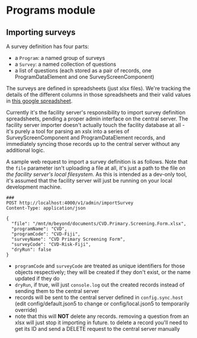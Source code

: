 # Programs module

## Importing surveys

A survey definition has four parts:
- a `Program`: a named group of surveys
- a `Survey`: a named collection of questions
- a list of questions (each stored as a pair of records, one ProgramDataElement 
and one SurveyScreenComponent)

The surveys are defined in spreadsheets (just xlsx files). We're tracking the
details of the different columns in those spreadsheets and their valid values
in [this google spreadsheet](https://docs.google.com/spreadsheets/d/1qwfw1AOED7WiElOCJwt_VHo_JaDhr6ZIiJMqjRCXajQ/edit#gid=1797422705).

Currently it's the facility server's responsibility to import survey definition 
spreadsheets, pending a proper admin interface on the central server. The facility server
importer doesn't actually touch the facility database at all - it's purely a tool for
parsing an xslx into a series of SurveyScreenComponent and ProgramDataElement records,
and immediately syncing those records up to the central server without any additional
logic.

A sample web request to import a survey definition is as follows. Note that the
`file` parameter isn't uploading a file at all, it's just a path to the file 
_on the facility server's local filesystem_. As this is intended as a dev-only tool,
it's assumed that the facility server will just be running on your local development
machine.

```
###
POST http://localhost:4000/v1/admin/importSurvey
Content-Type: application/json

{
  "file": "/mnt/m/beyond/documents/CVD.Primary.Screening.Form.xlsx",
  "programName": "CVD",
  "programCode": "CVD-Fiji",
  "surveyName": "CVD Primary Screening Form",
  "surveyCode": "CVD-Risk-Fiji",
  "dryRun": false
}
```

- `programCode` and `surveyCode` are treated as unique identifiers for those
objects respectively; they will be created if they don't exist, or the name updated
if they do
- `dryRun`, if true, will just `console.log` out the created records instead of
sending them to the central server
- records will be sent to the central server defined in `config.sync.host` (edit
config/default.json5 to change or config/local.json5 to temporarily override)
- note that this will **NOT** delete any records. removing a question from an
xlsx will just stop it importing in future. to delete a record you'll need to 
get its ID and send a DELETE request to the central server manually
